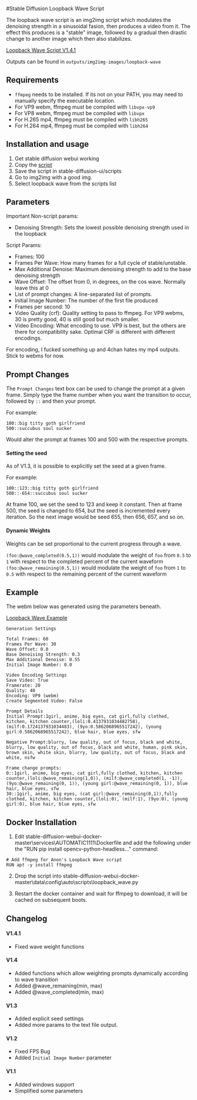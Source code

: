 #Stable Diffusion Loopback Wave Script

The loopback wave script is an img2img script which modulates the denoising strength in a sinusoidal fasion, then produces a video from it.  The effect this produces is a "stable" image, followed by a gradual then drastic change to another image which then also stabilizes.

[Loopback Wave Script V1.4.1](https://files.catbox.moe/0hx51x.py)

Outputs can be found in `outputs/img2img-images/loopback-wave`

## Requirements
*  `ffmpeg` needs to be installed.  If its not on your PATH, you may need to manually specify the executable location.
* For VP9 webm, ffmpeg must be compiled with `libvpx-vp9`
* For VP8 webm, ffmpeg must be compiled with `libvpx`
* For H.265 mp4, ffmpeg must be compiled with `libh265`
* For H.264 mp4, ffmpeg must be compiled with `libh264`

## Installation and usage
1. Get stable diffusion webui working
2. Copy the [script](https://files.catbox.moe/0hx51x.py)
3. Save the script in stable-diffusion-ui/scripts
4. Go to img2img with a good img.
5. Select loopback wave from the scripts list

## Parameters
Important Non-script params:
*  Denoising Strength: Sets the lowest possible denoising strength used in the loopback

Script Params:
* Frames: 100
* Frames Per Wave: How many frames for a full cycle of stable/unstable. 
* Max Additional Denoise: Maximum denoising strength to add to the base denoising strength
* Wave Offset: The offset from 0, in degrees, on the cos wave.  Normally leave this at 0
* List of prompt changes: A line-separated list of prompts.
* Initial Image Number: The number of the first file produced
* Frames per second: 10
* Video Quality (crf): Quality setting to pass to ffmpeg.  For VP9 webms, 30 is pretty good, 40 is still good but much smaller.
* Video Encoding: What encoding to use. VP9 is best, but the others are there for compatibility sake. Optimal CRF is different with different encodings.

For encoding, I fucked something up and 4chan hates my mp4 outputs.  Stick to webms for now.

## Prompt Changes
The `Prompt Changes` text box can be used to change the prompt at a given frame.  Simply type the frame number when you want the transition to occur, followed by `::` and then your prompt. 

For example:
```
100::big titty goth girlfriend
500::succubus soul sucker
```

Would alter the prompt at frames 100 and 500 with the respective prompts.

#### Setting the seed
As of V1.3, it is possible to explicitly set the seed at a given frame.

For example:
```
100::123::big titty goth girlfriend
500::-654::succubus soul sucker
```

At frame 100, we set the seed to 123 and keep it constant.  Then at frame 500, the seed is changed to 654, but the seed is incremented every iteration.  So the next image would be seed 655, then 656, 657, and so on.

#### Dynamic Weights
Weights can be set proportional to the current progress through a wave.

`(foo:@wave_completed(0.5,1))` would modulate the weight of `foo` from `0.5` to `1` with respect to the completed percent of the current waveform
`(foo:@wave_remaining(0.5,1))` would modulate the weight of `foo` from `1` to `0.5` with respect to the remaining percent of the current waveform

## Example

The webm below was generated using the parameters beneath.

[Loopback Wave Example](https://webmshare.com/play/o1ar6)

```
Generation Settings

Total Frames: 60
Frames Per Wave: 30
Wave Offset: 0.0
Base Denoising Strength: 0.3
Max Additional Denoise: 0.55
Initial Image Number: 0.0

Video Encoding Settings
Save Video: True
Framerate: 20
Quality: 40
Encoding: VP9 (webm)
Create Segmented Video: False

Prompt Details
Initial Prompt:1girl, anime, big eyes, cat girl,fully clothed, kitchen, kitchen counter,(loli:0.4137931034482758), (milf:0.1724137931034483), (9yo:0.5862068965517242), (young girl:0.5862068965517242), blue hair, blue eyes, sfw

Negative Prompt:blurry, low quality, out of focus, black and white, blurry, low quality, out of focus, black and white, human, pink skin, brown skin, white skin, blurry, low quality, out of focus, black and white, nsfw

Frame change prompts:
0::1girl, anime, big eyes, cat girl,fully clothed, kitchen, kitchen counter,(loli:@wave_remaining(1,0)), (milf:@wave_completed(1, -1)), (9yo:@wave_remaining(0, 1)), (young girl:@wave_remaining(0, 1)), blue hair, blue eyes, sfw
30::1girl, anime, big eyes, (cat girl:@wave_remaining(0,1)),fully clothed, kitchen, kitchen counter,(loli:0), (milf:1), (9yo:0), (young girl:0), blue hair, blue eyes, sfw
```

## Docker Installation
1. Edit stable-diffusion-webui-docker-master\services\AUTOMATIC1111\Dockerfile and add the following under the "RUN pip install opencv-python-headless..." command:
```
# Add ffmpeg for Anon's Loopback Wave script
RUN apt -y install ffmpeg
```

2. Drop the script into stable-diffusion-webui-docker-master\data\config\auto\scripts\loopback_wave.py

3. Restart the docker container and wait for ffmpeg to download, it will be cached on subsequent boots.


## Changelog	
#### V1.4.1
* Fixed wave weight functions

#### V1.4
* Added functions which allow weighting prompts dynamically according to wave transition
* Added @wave_remaining(min, max)
* Added @wave_completed(min, max)

#### V1.3
* Added explicit seed settings
* Added more params to the text file output.

#### V1.2
* Fixed FPS Bug
* Added `Initial Image Number` parameter

#### V1.1
* Added windows support
* Simplified some parameters

